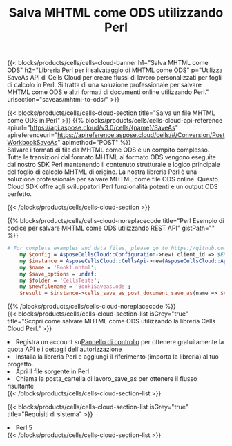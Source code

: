 ﻿---
title:  Salva MHTML come ODS utilizzando Perl
description: Utilizzando Aspose.Cells Cloud SDK per Perl per salvare il file in formato MHTML come file in formato ODS.
kwords: Excel, Save MHTML as ODS, REST, Perl
howto: How to save MHTML as ODS using Aspose.Cells Cloud Perl library.
---
{{< blocks/products/cells/cells-cloud-banner h1="Salva MHTML come ODS" h2="Libreria Perl per il salvataggio di MHTML come ODS" p="Utilizza SaveAs API di Cells Cloud per creare flussi di lavoro personalizzati per fogli di calcolo in Perl. Si tratta di una soluzione professionale per salvare MHTML come ODS e altri formati di documenti online utilizzando Perl." urlsection="saveas/mhtml-to-ods/" >}}

{{< blocks/products/cells/cells-cloud-section title="Salva un file MHTML come ODS in Perl" >}}
{{% blocks/products/cells/cells-cloud-api-reference apiurl="https://api.aspose.cloud/v3.0/cells/{name}/SaveAs" apireferenceurl="https://apireference.aspose.cloud/cells/#/Conversion/PostWorkbookSaveAs" apimethod="POST" %}}
<br/>
Salvare i formati di file da MHTML come ODS è un compito complesso. Tutte le transizioni dal formato MHTML al formato ODS vengono eseguite dal nostro SDK Perl mantenendo il contenuto strutturale e logico principale del foglio di calcolo MHTML di origine. La nostra libreria Perl è una soluzione professionale per salvare MHTML come file ODS online. Questo Cloud SDK offre agli sviluppatori Perl funzionalità potenti e un output ODS perfetto.

{{< /blocks/products/cells/cells-cloud-section >}}

{{% blocks/products/cells/cells-cloud-noreplacecode title="Perl Esempio di codice per salvare MHTML come ODS utilizzando REST API" gistPath="" %}}
  
```perl
# For complete examples and data files, please go to https://github.com/aspose-cells-cloud/aspose-cells-cloud-perl/
    my $config = AsposeCellsCloud::Configuration->new( client_id => $ENV{'ProductClientId'}, client_secret => $ENV{'ProductClientSecret'});
    my $instance = AsposeCellsCloud::CellsApi->new(AsposeCellsCloud::ApiClient->new( $config));
    my $name = 'Book1.mhtml';
    my $save_options = undef;
    my $folder = 'CellsTests';
    my $newfilename = 'Book1Saveas.ods';
    $result = $instance->cells_save_as_post_document_save_as(name => $name,save_options => $save_options, newfilename => $newfilename, folder => $folder);
```
  
{{% /blocks/products/cells/cells-cloud-noreplacecode %}}
<br/>
{{< blocks/products/cells/cells-cloud-section-list isGrey="true" title="Scopri come salvare MHTML come ODS utilizzando la libreria Cells Cloud Perl." >}}
<li> Registra un account su<a href="https://dashboard.aspose.cloud/">Pannello di controllo</a> per ottenere gratuitamente la quota API e i dettagli dell'autorizzazione</li>
<li>Installa la libreria Perl e aggiungi il riferimento (importa la libreria) al tuo progetto.</li>
<li>Apri il file sorgente in Perl.</li>
<li>Chiama la posta_cartella di lavoro_save_as per ottenere il flusso risultante</li>
{{< /blocks/products/cells/cells-cloud-section-list >}}

{{< blocks/products/cells/cells-cloud-section-list isGrey="true" title="Requisiti di sistema" >}}
<li>Perl 5</li>
{{< /blocks/products/cells/cells-cloud-section-list >}}
